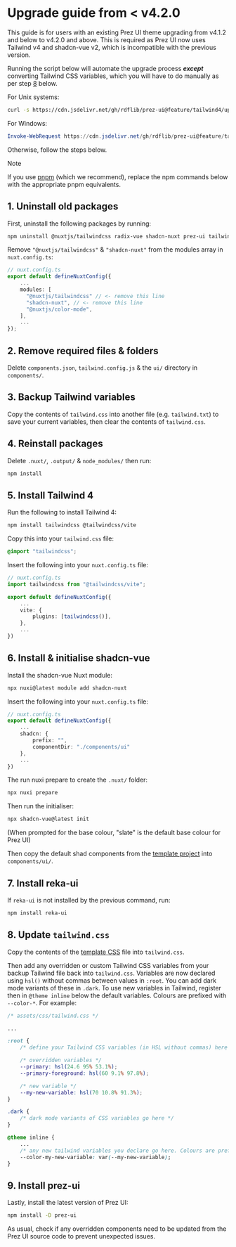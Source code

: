 # Upgrade guide from < v4.2.0
This guide is for users with an existing Prez UI theme upgrading from v4.1.2 and below to v4.2.0 and above. This is required as Prez UI now uses Tailwind v4 and shadcn-vue v2, which is incompatible with the previous version.

Running the script below will automate the upgrade process ***except*** converting Tailwind CSS variables, which you will have to do manually as per step [8](#8-update-tailwindcss) below.

For Unix systems:
```bash
curl -s https://cdn.jsdelivr.net/gh/rdflib/prez-ui@feature/tailwind4/upgrade.sh | sh
```

For Windows:
```powershell
Invoke-WebRequest https://cdn.jsdelivr.net/gh/rdflib/prez-ui@feature/tailwind4/upgrade.ps1 -UseBasicParsing | Invoke-Expression
```
Otherwise, follow the steps below.

> [!NOTE]
> If you use [pnpm](https://pnpm.io) (which we recommend), replace the npm commands below with the appropriate pnpm equivalents.

## 1. Uninstall old packages
First, uninstall the following packages by running:

```bash
npm uninstall @nuxtjs/tailwindcss radix-vue shadcn-nuxt prez-ui tailwind-merge
```

Remove `"@nuxtjs/tailwindcss"` & `"shadcn-nuxt"` from the modules array in `nuxt.config.ts`:

```typescript
// nuxt.config.ts
export default defineNuxtConfig({
    ...
    modules: [
      "@nuxtjs/tailwindcss" // <- remove this line
      "shadcn-nuxt", // <- remove this line
      "@nuxtjs/color-mode",
    ],
    ...
});
```

## 2. Remove required files & folders
Delete `components.json`, `tailwind.config.js` & the `ui/` directory in `components/`.

## 3. Backup Tailwind variables
Copy the contents of `tailwind.css` into another file (e.g. `tailwind.txt`) to save your current variables, then clear the contents of `tailwind.css`.

## 4. Reinstall packages
Delete `.nuxt/`, `.output/` & `node_modules/` then run:

```bash
npm install
```

## 5. Install Tailwind 4
Run the following to install Tailwind 4:

```bash
npm install tailwindcss @tailwindcss/vite
```

Copy this into your `tailwind.css` file:
```css
@import "tailwindcss";
```

Insert the following into your `nuxt.config.ts` file:

```typescript
// nuxt.config.ts
import tailwindcss from "@tailwindcss/vite";

export default defineNuxtConfig({
    ...
    vite: {
        plugins: [tailwindcss()],
    },
    ...
})
```
## 6. Install & initialise shadcn-vue
Install the shadcn-vue Nuxt module:

```bash
npx nuxi@latest module add shadcn-nuxt
```

Insert the following into your `nuxt.config.ts` file:

```typescript
// nuxt.config.ts
export default defineNuxtConfig({
    ...
    shadcn: {
        prefix: "",
        componentDir: "./components/ui"
    },
    ...
})
```

The run nuxi prepare to create the `.nuxt/` folder:

```bash
npx nuxi prepare
```

Then run the initialiser:

```bash
npx shadcn-vue@latest init
```

(When prompted for the base colour, "slate" is the default base colour for Prez UI)

Then copy the default shad components from the [template project](/packages/create-prez-app/template/components/ui/) into `components/ui/`.

## 7. Install reka-ui
If `reka-ui` is not installed by the previous command, run:

```bash
npm install reka-ui
```

## 8. Update `tailwind.css`
Copy the contents of the [template CSS](/packages/create-prez-app/template/assets/css/tailwind.css) file into `tailwind.css`.

Then add any overridden or custom Tailwind CSS variables from your backup Tailwind file back into `tailwind.css`. Variables are now declared using `hsl()` without commas between values in `:root`. You can add dark mode variants of these in `.dark`. To use new variables in Tailwind, register then in `@theme inline` below the default variables. Colours are prefixed with `--color-*`. For example:

```CSS
/* assets/css/tailwind.css */

...

:root {
    /* define your Tailwind CSS variables (in HSL without commas) here */

    /* overridden variables */
    --primary: hsl(24.6 95% 53.1%); 
    --primary-foreground: hsl(60 9.1% 97.8%);

    /* new variable */
    --my-new-variable: hsl(70 10.8% 91.3%);
}

.dark {
    /* dark mode variants of CSS variables go here */
}

@theme inline {
    ...
    /* any new tailwind variables you declare go here. Colours are prefixed with --color-* */
    --color-my-new-variable: var(--my-new-variable);
}
```

## 9. Install prez-ui
Lastly, install the latest version of Prez UI:

```bash
npm install -D prez-ui
```

As usual, check if any overridden components need to be updated from the Prez UI source code to prevent unexpected issues.
